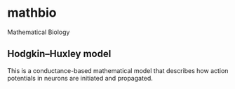 # mathbio
Mathematical Biology
## Hodgkin–Huxley model
This is a conductance-based mathematical model that describes how action potentials in neurons are initiated and propagated.
